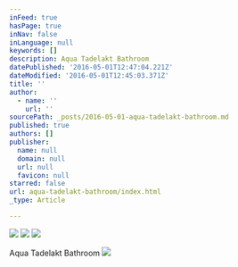 ```yaml
---
inFeed: true
hasPage: true
inNav: false
inLanguage: null
keywords: []
description: Aqua Tadelakt Bathroom
datePublished: '2016-05-01T12:47:04.221Z'
dateModified: '2016-05-01T12:45:03.371Z'
title: ''
author:
  - name: ''
    url: ''
sourcePath: _posts/2016-05-01-aqua-tadelakt-bathroom.md
published: true
authors: []
publisher:
  name: null
  domain: null
  url: null
  favicon: null
starred: false
url: aqua-tadelakt-bathroom/index.html
_type: Article

---
```

![](https://the-grid-user-content.s3-us-west-2.amazonaws.com/779c0ef2-af3e-4004-9d84-6f0b3743c61e.jpg)
![](https://the-grid-user-content.s3-us-west-2.amazonaws.com/82c9fd6b-3764-4945-9fda-03025db5a574.jpg)
![](https://the-grid-user-content.s3-us-west-2.amazonaws.com/83284ac4-1330-47f2-8130-dc4f189139a7.jpg)

Aqua Tadelakt Bathroom
![](https://s3-us-west-2.amazonaws.com/the-grid-img/p/992cbaa80eb7bbc47c969e215e2441389fbc511d.jpg)
